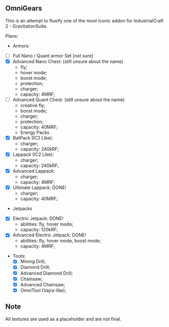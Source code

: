## OmniGears
This is an attempt to fluxify one of the most iconic addon for IndustrialCraft 2 - GravitationSuite.

Plans:
- Armors:
-[ ] Full Nano / Quant armor Set [not sure]
-[X] Advanced Nano Chest: (still unsure about the name)
  - fly;
  - hover mode;
  - boost mode;
  - protection;
  - charger; 
  - capacity: 4MRF;
-[ ] Advanced Quant Chest: (still unsure about the name)
  - creative fly;
  - boost mode;
  - charger;
  - protection;
  - capacity: 40MRF;
  - Energy Packs
-[X] BatPack (IC2 Like): 
  - charger; 
  - capacity: 240kRF;
-[X] Lappack (IC2 Like):
  - charger;
  - capacity: 240kRF;
-[X] Advanced Lappack:
  - charger;
  - capacity: 4MRF;
-[X] Ultimate Lappack: DONE!
  - charger;
  - capacity: 40MRF;
- Jetpacks
-[X] Electric Jetpack: DONE! 
  - abilities: fly, hover mode;
  - capacity: 120kRF;
-[X] Advanced Electric Jetpack: DONE!
  - abilities: fly, hover mode, boost mode;
  - capacity: 4MRF;
- Tools:
  -[X] Mining Drill;
  -[X] Diamond Drill;
  -[X] Advanced Diamond Drill;
  -[X] Chainsaw;
  -[X] Advanced Chainsaw;
  -[X] OmniTool (Vajra-like);

## Note
All textures are used as a placeholder and are not final. 